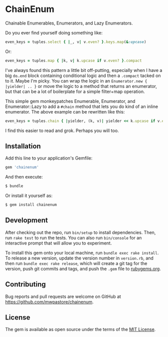 # ChainEnum

Chainable Enumerables, Enumerators, and Lazy Enumerators.

Do you ever find yourself doing something like:

```ruby
even_keys = tuples.select { |_, v| v.even? }.keys.map(&:upcase)
```

Or:

```ruby
even_keys = tuples.map { |k, v| k.upcase if v.even? }.compact
```

I've always found this pattern a little bit off-putting, especially when I have
a big `do`..`end` block containing conditional logic and then a `.compact`
tacked on to it. Maybe I'm picky. You can wrap the logic in an `Enumerator.new
{ |yielder| .. }` or move the logic to a method that returns an enumerator, but
that can be a lot of boilerplate for a simple filter+map operation.

This simple gem monkeypatches Enumerable, Enumerator, and Enumerator::Lazy to
add a `#chain` method that lets you do kind of an inline enumerator. The above
example can be rewritten like this:

```ruby
even_keys = tuples.chain { |yielder, (k, v)| yielder << k.upcase if v.even? }
```

I find this easier to read and grok. Perhaps you will too.

## Installation

Add this line to your application's Gemfile:

```ruby
gem 'chainenum'
```

And then execute:

```sh
$ bundle
```

Or install it yourself as:

```sh
$ gem install chainenum
```

## Development

After checking out the repo, run `bin/setup` to install dependencies. Then, run
`rake test` to run the tests. You can also run `bin/console` for an interactive
prompt that will allow you to experiment.

To install this gem onto your local machine, run `bundle exec rake install`. To
release a new version, update the version number in `version.rb`, and then run
`bundle exec rake release`, which will create a git tag for the version, push
git commits and tags, and push the `.gem` file to
[rubygems.org](https://rubygems.org).

## Contributing

Bug reports and pull requests are welcome on GitHub at
https://github.com/mwpastore/chainenum.

## License

The gem is available as open source under the terms of the [MIT
License](https://opensource.org/licenses/MIT).
